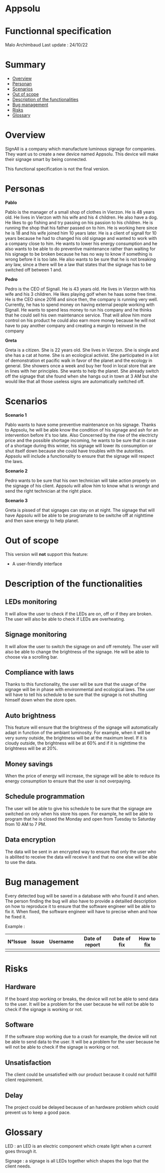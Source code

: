 ﻿
# Appsolu

# Functionnal specification

Malo Archimbaud
Last update : 24/10/22

# Summary

- [Overview](#overview)
- [Personan](#personas)
- [Scenarios](#scenarios)
- [Out of scope](#out-of-scope)
- [Description of the functionalities](#description-of-the-functionalities)
- [Bug management](#bug-management)
- [Risks](#risks)
- [Glossary](#glossary)


# Overview

SignAll is a company which manufacture luminous signage for companies. They want us to create a new device named Appsolu. This device will make their signage smart by being connected.

This functional specification is not the final version.

# Personas

**Pablo**

Pablo is the manager of a small shop of clothes in Vierzon. He is 48 years old. He lives in Vierzon with his wife and his 4 children. He also have a dog. He likes to go fishing and try passing on his passion to his children. 
He is running the shop that his father passed on to him. He is working here since he is 18 and his wife joined him 10 years later. He is a client of signall for 10 years because he had to changed his old signage and wanted to work with a company close to him. 
He wants to lower his energy consumption and he also wants to be able to do preventive maintenance rather than waiting for his signage to be broken because he has no way to know if something is wrong before it is too late. He also wants to be sure that he is not breaking any law, since a there will be a law that states that the signage has to be switched off between 1 and. 

**Pedro** 

Pedro is the CEO of Signall. He is 43 years old. He lives in Vierzon with his wife and his 3 children. He likes playing golf when he haas some free time.
He is the CEO since 2016 and since then, the company is running very well.
Currently, he has to spend money on having external people working with Signall. He wants to spend less money to run his company and he thinks that he could sell his own maintenance service. That will allow him more control on his product he could also earn more money because he will not have to pay another company and creating a margin to reinvest in the company

**Greta**

Greta is a citizen. She is 22 years old. She lives in Vierzon. She is single and she has a cat at home. She is an ecological activist. She participated in a lot of demonstration et pacific walk in favor of the planet and the ecology in general. She showers once a week and buy her food in local store that are in lines with her principles.
She wants to help the planet. She already switch off the signage that she found when she hangs out in town at 3 AM but she would like that all those useless signs are automatically switched off.

# Scenarios

**Scenario 1**

Pablo wants to have some preventive maintenance on his signage. Thanks to Appsolu, he will be able know the condition of his signage and ash for an intervention before it's too late. Also Concerned by the rise of the electricty price and the possible shortage incoming, he wants to be sure that in case of a shortage during this winter, his signage will lower its consumption or shut itself down because she could have troubles with the autorities. Appsolu will include a functionality to ensure that the signage will respect the laws.

**Scenario 2**

Pedro wants to be sure that his own technician will take action properly on the signage of his client. Appsolu will allow him to know what is wrongn and send the right technician at the right place.

**Scenario 3**

Greta is pissed of that signages can stay on at night. The signage that will have Appsolu will be able to be programate to be switche off at nighttime and then save energy to help planet.

# Out of scope

This version will **not** support this feature:

 - A user-friendly interface

# Description of the functionalities

## LEDs monitoring

It will allow the user to check if the LEDs are on, off or if they are broken. The user will also be able to check if LEDs are overheating. 

## Signage monitoring

It will allow the user to switch the signage on and off remotely. The user will also be able to change the brightness of the signage. He will be able to choose via a scrolling bar.

## Compliance with laws

Thanks to this functionality, the user will be sure that the usage of the signage will be in phase with environmental and ecological laws. The user will have to tell his schedule to be sure that the signage is not shutting himself down when the store open.

## Auto brightness

This feature will ensure that the brightness of the signage will automatically adapt in function of the ambiant luminosity. For example, when it will be very sunny outside, the brightness will be at the maximum level. If it is cloudy outside, the brightness will be at 60% and if it is nighttime the brightness will be at 20%.

## Money savings

When the price of energy will increase, the signage will be able to reduce its energy consumption to ensure that the user is not overpaying.

## Schedule programmation

The user will be able to give his schedule to be sure that the signage are switched on only when his store his open. For example, he will be able to program that he is closed the Monday and open from Tuesday to Saturday from 10 AM to 7 PM.

## Data encryption

The data will be sent in an encrypted way to ensure that only the user who is abilited to receive the data will receive it and that no one else will be able to use the data.

# Bug management

Every detected bug will be saved in a database with who found it and when. The person finding the bug will also have to provide a detailled description on how to reproduce it to ensure that the software engineer will be able to fix it. When fixed, the software engineer will have to precise when and how he fixed it.

Example : 

| N°Issue | Issue | Username | Date of report | Date of fix | How to fix |
| --------| ----- | -------- | -------------- | ----------- | ---------- |
|         |       |          |                |             |            |


# Risks

## Hardware

If the board stop working or breaks, the device will not be able to send data to the user. It will be a problem for the user because he will not be able to check if the signage is working or not.

## Software

If the software stop working due to a crash for example, the device will not be able to send data to the user. It will be a problem for the user because he will not be able to check if the signage is working or not.

## Unsatisfaction

The client could be unsatisfied with our product because it could not fullfill client requirement.

## Delay

The project could be delayed because of an hardware problem which could prevent us to keep a good pace.

# Glossary

LED : an LED is an electric component which create light when a current goes through it. 

Signage : a signage is all LEDs together which shapes the logo that the client needs.